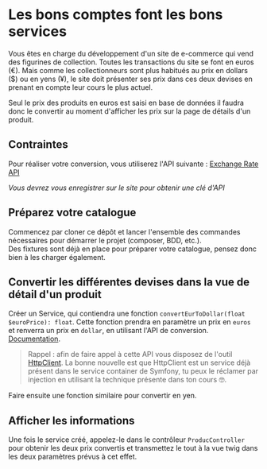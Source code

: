 # Les bons comptes font les bons services

Vous êtes en charge du développement d'un site de e-commerce qui vend des figurines de collection. Toutes les transactions du site se font en euros (€). Mais comme les collectionneurs sont plus habitués au prix en dollars ($) ou en yens (¥), le site doit présenter ses prix dans ces deux devises en prenant en compte leur cours le plus actuel.

Seul le prix des produits en euros est saisi en base de données il faudra donc le convertir au moment d'afficher les prix sur la page de détails d'un produit.

## Contraintes
Pour réaliser votre conversion, vous utiliserez l'API suivante : <a href="https://www.exchangerate-api.com/" target="_blank">Exchange Rate API</a>

*Vous devrez vous enregistrer sur le site pour obtenir une clé d'API*

## Préparez votre catalogue

Commencez par cloner ce dépôt et lancer l'ensemble des commandes nécessaires pour démarrer le projet (composer, BDD, etc.).  
Des fixtures sont déjà en place pour préparer votre catalogue, pensez donc bien à les charger également.

## Convertir les différentes devises dans la vue de détail d'un produit

Créer un Service, qui contiendra une fonction `convertEurToDollar(float $euroPrice): float`. 
Cette fonction prendra en paramètre un prix en `euros` et renverra un prix en `dollar`, en utilisant l'API de conversion. <a href="https://www.exchangerate-api.com/docs/pair-conversion-requests" target="_blank">Documentation</a>.

>Rappel : afin de faire appel à cette API vous disposez de l'outil <a href="https://symfony.com/doc/current/http_client.html" target=_blank>HttpClient</a>. 
La bonne nouvelle est que HttpClient est un service déjà présent dans le service container de Symfony, tu peux le réclamer par injection en utilisant la technique présente dans ton cours 🤓.

Faire ensuite une fonction similaire pour convertir en yen.

## Afficher les informations

Une fois le service créé, appelez-le dans le contrôleur `ProducController` pour obtenir les deux prix convertis et transmettez le tout à la vue twig dans les deux paramètres prévus à cet effet.
